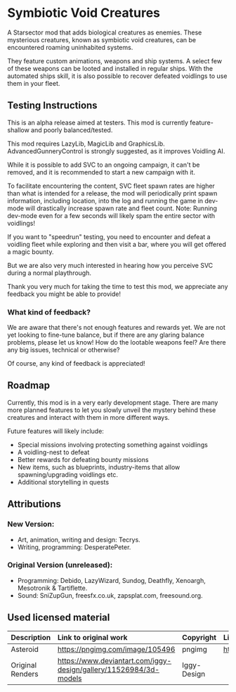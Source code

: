 # Symbiotic Void Creatures

A Starsector mod that adds biological creatures as enemies.
These mysterious creatures, known as symbiotic void creatures, can be encountered roaming uninhabited systems.

They feature custom animations, weapons and ship systems. A select few of these weapons can be looted and installed in
regular ships. With the automated ships skill, it is also possible to recover defeated voidlings to use them in your fleet.

## Testing Instructions

This is an alpha release aimed at testers. This mod is currently feature-shallow and poorly balanced/tested.

This mod requires LazyLib, MagicLib and GraphicsLib. AdvancedGunneryControl is strongly suggested, as it improves Voidling AI.

While it is possible to add SVC to an ongoing campaign, it can't be removed, and it is recommended to start a new campaign with it.

To facilitate encountering the content, SVC fleet spawn rates are higher than what is intended for a release,
the mod will periodically print spawn information, including location, into the log and running the game in dev-mode will
drastically increase spawn rate and fleet count.
Note: Running dev-mode even for a few seconds will likely spam the entire sector with voidlings!

If you want to "speedrun" testing, you need to encounter and defeat a voidling fleet while exploring and then visit a bar,
 where you will get offered a magic bounty.

But we are also very much interested in hearing how you perceive SVC during a normal playthrough.

Thank you very much for taking the time to test this mod, we appreciate any feedback you might be able to provide!

### What kind of feedback?

We are aware that there's not enough features and rewards yet.
We are not yet looking to fine-tune balance, but if there are any glaring balance problems, please let us know!
How do the lootable weapons feel? 
Are there any big issues, technical or otherwise?

Of course, any kind of feedback is appreciated!

## Roadmap

Currently, this mod is in a very early development stage. There are many more planned features to let you slowly unveil
the mystery behind these creatures and interact with them in more different ways.

Future features will likely include:

- Special missions involving protecting something against voidlings
- A voidling-nest to defeat
- Better rewards for defeating bounty missions
- New items, such as blueprints, industry-items that allow spawning/upgrading voidlings etc.
- Additional storytelling in quests

## Attributions

### New Version:

- Art, animation, writing and design: Tecrys.
- Writing, programming: DesperatePeter.

### Original Version (unreleased):

- Programming: Debido, LazyWizard, Sundog, Deathfly, Xenoargh, Mesotronik & Tartiflette. 
- Sound: SniZupGun, freesfx.co.uk, zapsplat.com, freesound.org.


## Used licensed material

| Description         | Link to original work                                               | Copyright      | License                        |
|:--------------------|:--------------------------------------------------------------------|:---------------|:-------------------------------|
| Asteroid            | <https://pngimg.com/image/105496>                                   |    pngimg      | <https://pngimg.com/license>   |
| Original Renders    | <https://www.deviantart.com/iggy-design/gallery/11526984/3d-models> | Iggy-Design    | <verbal permission via E-Mail> |
